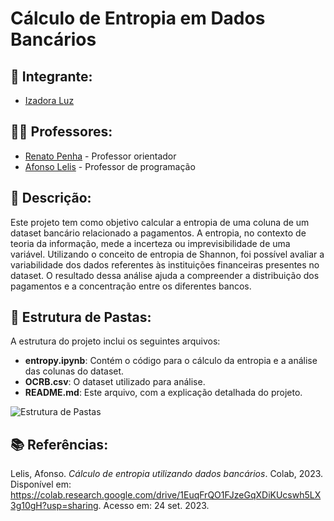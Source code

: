 # Cálculo de Entropia em Dados Bancários

## 👤 **Integrante:**
- [Izadora Luz](https://www.linkedin.com/in/izadoraluz-rsn/)

## 👨‍🏫 **Professores:**
- [Renato Penha](https://www.linkedin.com/in/renato-penha/) - Professor orientador
- [Afonso Lelis](https://www.linkedin.com/in/afonsolelis/) - Professor de programação

## **📝 Descrição:**
Este projeto tem como objetivo calcular a entropia de uma coluna de um dataset bancário relacionado a pagamentos. A entropia, no contexto de teoria da informação, mede a incerteza ou imprevisibilidade de uma variável. Utilizando o conceito de entropia de Shannon, foi possível avaliar a variabilidade dos dados referentes às instituições financeiras presentes no dataset. O resultado dessa análise ajuda a compreender a distribuição dos pagamentos e a concentração entre os diferentes bancos.

## 📂 **Estrutura de Pastas:**
A estrutura do projeto inclui os seguintes arquivos:
- **entropy.ipynb**: Contém o código para o cálculo da entropia e a análise das colunas do dataset.
- **OCRB.csv**: O dataset utilizado para análise.
- **README.md**: Este arquivo, com a explicação detalhada do projeto.

![Estrutura de Pastas](file-O9puYlFmgjLjoG5Exs3j4261)

## 📚 **Referências:**
Lelis, Afonso. *Cálculo de entropia utilizando dados bancários*. Colab, 2023. Disponível em: <https://colab.research.google.com/drive/1EuqFrQO1FJzeGqXDiKUcswh5LX3g10gH?usp=sharing>. Acesso em: 24 set. 2023. 